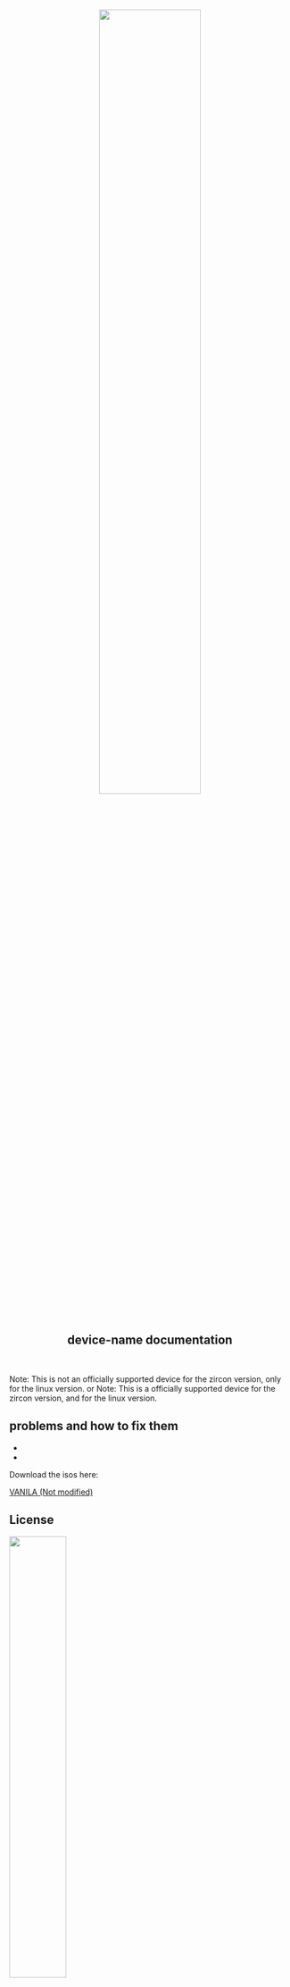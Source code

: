 <h3
<h3
<p align="center">
  <img width="60%" src="https://github.com/dahlia-os/brand/blob/master/Logo%20SVGs/dahliaOS%20logo%20with%20text%20(drop%20shadow).svg"
</p>
  <br>
  <h2 align="center"><center>device-name documentation </center></h2>
  <br>
</div>

Note: This is not an officially supported device for the zircon version, only for the linux version.
or
Note: This is a officially supported device for the zircon version, and for the linux version.

problems and how to fix them
-
-
-

Download the isos here:

[VANILA (Not modified)](https://github.com/dahlia-os/releases/releases)

## License

<p align="left">
  <img width="45%" src="https://github.com/dahlia-os/brand/blob/master/Logo%20SVGs/dahliaOS%20logo%20with%20text%20(drop%20shadow).svg"
</p>

Copyright @ 2019-2020 The dahliaOS Authors contact@dahliaos.io

This project is licensed under the [Apache 2.0 license](https://github.com/dahlia-os/documentation/blob/master/LICENSE)
